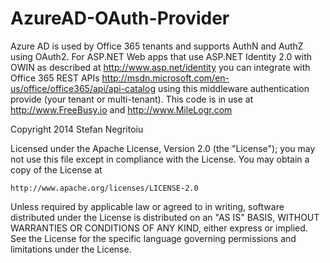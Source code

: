 AzureAD-OAuth-Provider
======================

Azure AD is used by Office 365 tenants and supports AuthN and AuthZ using 
OAuth2. For ASP.NET Web apps that use ASP.NET Identity 2.0 with OWIN as
described at http://www.asp.net/identity you can integrate with Office 365 
REST APIs http://msdn.microsoft.com/en-us/office/office365/api/api-catalog 
using this middleware authentication provide (your tenant or multi-tenant). 
This code is in use at http://www.FreeBusy.io and http://www.MileLogr.com

Copyright 2014 Stefan Negritoiu

Licensed under the Apache License, Version 2.0 (the "License");
you may not use this file except in compliance with the License.
You may obtain a copy of the License at

	http://www.apache.org/licenses/LICENSE-2.0

Unless required by applicable law or agreed to in writing, software
distributed under the License is distributed on an "AS IS" BASIS,
WITHOUT WARRANTIES OR CONDITIONS OF ANY KIND, either express or implied.
See the License for the specific language governing permissions and
limitations under the License.
